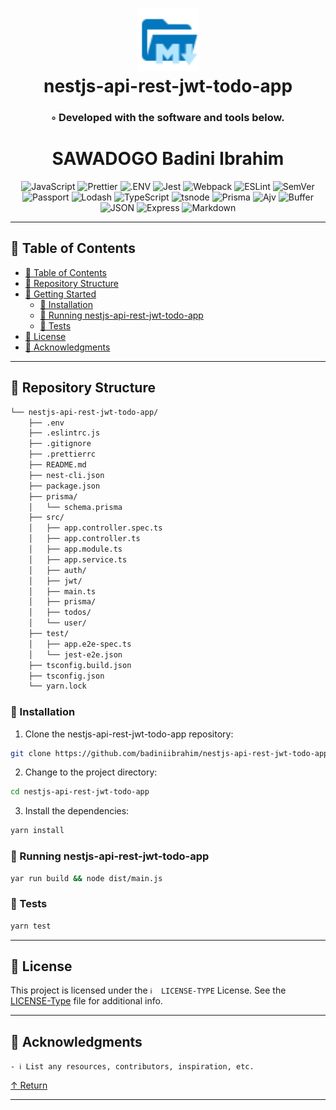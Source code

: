 <div align="center">
<h1 align="center">
<img src="https://raw.githubusercontent.com/PKief/vscode-material-icon-theme/ec559a9f6bfd399b82bb44393651661b08aaf7ba/icons/folder-markdown-open.svg" width="100" />
<br>nestjs-api-rest-jwt-todo-app</h1>
<h3>◦ Developed with the software and tools below.</h3>
  <h1 align="center">
  SAWADOGO Badini Ibrahim
</h1>

<p align="center">
<img src="https://img.shields.io/badge/JavaScript-F7DF1E.svg?style&logo=JavaScript&logoColor=black" alt="JavaScript" />
<img src="https://img.shields.io/badge/Prettier-F7B93E.svg?style&logo=Prettier&logoColor=black" alt="Prettier" />
<img src="https://img.shields.io/badge/.ENV-ECD53F.svg?style&logo=dotenv&logoColor=black" alt=".ENV" />
<img src="https://img.shields.io/badge/Jest-C21325.svg?style&logo=Jest&logoColor=white" alt="Jest" />
<img src="https://img.shields.io/badge/Webpack-8DD6F9.svg?style&logo=Webpack&logoColor=black" alt="Webpack" />
<img src="https://img.shields.io/badge/ESLint-4B32C3.svg?style&logo=ESLint&logoColor=white" alt="ESLint" />
<img src="https://img.shields.io/badge/SemVer-3F4551.svg?style&logo=SemVer&logoColor=white" alt="SemVer" />
<img src="https://img.shields.io/badge/Passport-34E27A.svg?style&logo=Passport&logoColor=white" alt="Passport" />
<img src="https://img.shields.io/badge/Lodash-3492FF.svg?style&logo=Lodash&logoColor=white" alt="Lodash" />

<img src="https://img.shields.io/badge/TypeScript-3178C6.svg?style&logo=TypeScript&logoColor=white" alt="TypeScript" />
<img src="https://img.shields.io/badge/tsnode-3178C6.svg?style&logo=ts-node&logoColor=white" alt="tsnode" />
<img src="https://img.shields.io/badge/Prisma-2D3748.svg?style&logo=Prisma&logoColor=white" alt="Prisma" />
<img src="https://img.shields.io/badge/Ajv-23C8D2.svg?style&logo=Ajv&logoColor=white" alt="Ajv" />
<img src="https://img.shields.io/badge/Buffer-231F20.svg?style&logo=Buffer&logoColor=white" alt="Buffer" />
<img src="https://img.shields.io/badge/JSON-000000.svg?style&logo=JSON&logoColor=white" alt="JSON" />
<img src="https://img.shields.io/badge/Express-000000.svg?style&logo=Express&logoColor=white" alt="Express" />
<img src="https://img.shields.io/badge/Markdown-000000.svg?style&logo=Markdown&logoColor=white" alt="Markdown" />
</p>

</div>

---

## 📖 Table of Contents

- [📖 Table of Contents](#-table-of-contents)
- [📂 Repository Structure](#-repository-structure)
- [🚀 Getting Started](#-getting-started)
  - [🔧 Installation](#-installation)
  - [🤖 Running nestjs-api-rest-jwt-todo-app](#-running-nestjs-api-rest-jwt-todo-app)
  - [🧪 Tests](#-tests)
- [📄 License](#-license)
- [👏 Acknowledgments](#-acknowledgments)

---

## 📂 Repository Structure

```sh
└── nestjs-api-rest-jwt-todo-app/
    ├── .env
    ├── .eslintrc.js
    ├── .gitignore
    ├── .prettierrc
    ├── README.md
    ├── nest-cli.json
    ├── package.json
    ├── prisma/
    │   └── schema.prisma
    ├── src/
    │   ├── app.controller.spec.ts
    │   ├── app.controller.ts
    │   ├── app.module.ts
    │   ├── app.service.ts
    │   ├── auth/
    │   ├── jwt/
    │   ├── main.ts
    │   ├── prisma/
    │   ├── todos/
    │   └── user/
    ├── test/
    │   ├── app.e2e-spec.ts
    │   └── jest-e2e.json
    ├── tsconfig.build.json
    ├── tsconfig.json
    └── yarn.lock
```

### 🔧 Installation

1. Clone the nestjs-api-rest-jwt-todo-app repository:

```sh
git clone https://github.com/badiniibrahim/nestjs-api-rest-jwt-todo-app.git
```

2. Change to the project directory:

```sh
cd nestjs-api-rest-jwt-todo-app
```

3. Install the dependencies:

```sh
yarn install
```

### 🤖 Running nestjs-api-rest-jwt-todo-app

```sh
yar run build && node dist/main.js
```

### 🧪 Tests

```sh
yarn test
```

---

## 📄 License

This project is licensed under the `ℹ️  LICENSE-TYPE` License. See the [LICENSE-Type](LICENSE) file for additional info.

---

## 👏 Acknowledgments

`- ℹ️ List any resources, contributors, inspiration, etc.`

[↑ Return](#Top)

---
